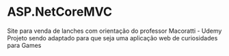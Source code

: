 # ASP.NetCoreMVC
Site para venda de lanches com orientação do professor Macoratti - Udemy
Projeto sendo adaptado para que seja uma aplicação web de curiosidades para Games
